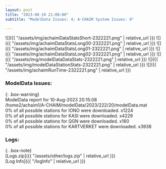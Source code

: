 ```yaml
---
layout: post
title: "2023-08-10 21:00:00"
subtitle: "ModelData Issues: 4; A-CHAIM System Issues: 0"

---
```


![]({{ "/assets/img/achaimDataStatsShort-2322221.png" | relative_url }})
![]({{ "/assets/img/achaimDataStatsLong00-2322221.png" | relative_url }})
![]({{ "/assets/img/achaimDataStatsLong01-2322221.png" | relative_url }})
![]({{ "/assets/img/achaimDataStatsLong02-2322221.png" | relative_url }})
![]({{ "/assets/img/modelDataDataStats-2322221.png" | relative_url }})
![]({{ "/assets/img/modelDataStationStats-2322221.png" | relative_url }})
![]({{ "/assets/img/achaimRunTime-2322221.png" | relative_url }})


### ModelData Issues:  
  
{: .box-warning}  
 ModelData report for 10-Aug-2023 20:15:08   
 /home2/achaim1/A-CHAIM/modelData/2023/222/20/modelData.mat   
 0% of all possible stations for IONO were downloaded. x1224   
 0% of all possible stations for KASI were downloaded. x4229   
 0% of all possible stations for QGN were downloaded. x160   
 0% of all possible stations for KARTVERKET were downloaded. x3938   
  


### Logs:  
  
{: .box-note}  
[Logs.zip]({{ "/assets/other/logs.zip" | relative_url }})  
[Log Info]({{ "/logInfo" | relative_url }})  
